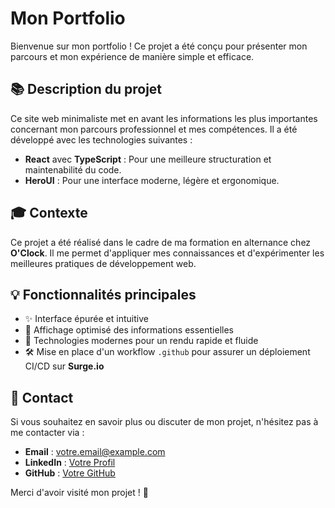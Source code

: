 # Mon Portfolio

Bienvenue sur mon portfolio ! Ce projet a été conçu pour présenter mon parcours et mon expérience de manière simple et efficace.

## 📚 Description du projet

Ce site web minimaliste met en avant les informations les plus importantes concernant mon parcours professionnel et mes compétences. Il a été développé avec les technologies suivantes :

- **React** avec **TypeScript** : Pour une meilleure structuration et maintenabilité du code.
- **HeroUI** : Pour une interface moderne, légère et ergonomique.

## 🎓 Contexte

Ce projet a été réalisé dans le cadre de ma formation en alternance chez **O'Clock**. Il me permet d'appliquer mes connaissances et d'expérimenter les meilleures pratiques de développement web.

## 💡 Fonctionnalités principales

- ✨ Interface épurée et intuitive
- 📝 Affichage optimisé des informations essentielles
- 🌟 Technologies modernes pour un rendu rapide et fluide
- 🛠️ Mise en place d'un workflow `.github` pour assurer un déploiement CI/CD sur **Surge.io**

## 💬 Contact

Si vous souhaitez en savoir plus ou discuter de mon projet, n'hésitez pas à me contacter via :

- **Email** : votre.email@example.com
- **LinkedIn** : [Votre Profil](https://www.linkedin.com/in/votreprofil)
- **GitHub** : [Votre GitHub](https://github.com/votre-utilisateur)

Merci d'avoir visité mon projet ! 🚀

